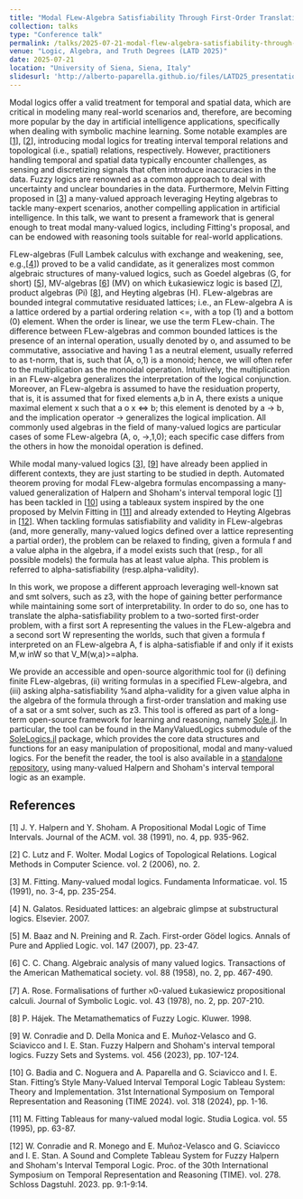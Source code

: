 ```yaml
---
title: "Modal FLew-Algebra Satisfiability Through First-Order Translation"
collection: talks
type: "Conference talk"
permalink: /talks/2025-07-21-modal-flew-algebra-satisfiability-through-first-order-translation
venue: "Logic, Algebra, and Truth Degrees (LATD 2025)"
date: 2025-07-21
location: "University of Siena, Siena, Italy"
slidesurl: 'http://alberto-paparella.github.io/files/LATD25_presentation.pdf'
---
```


Modal logics offer a valid treatment for temporal and spatial data, which are critical in modeling many real-world scenarios and, therefore, are becoming more popular by the day in artificial intelligence applications, specifically when dealing with symbolic machine learning. Some notable examples are [[1](#1)], [[2](#2)], introducing modal logics for treating interval temporal relations and topological (i.e., spatial) relations, respectively. However, practitioners handling temporal and spatial data typically encounter challenges, as sensing and discretizing signals that often introduce inaccuracies in the data. Fuzzy logics are renowned as a common approach to deal with uncertainty and unclear boundaries in the data. Furthermore, Melvin Fitting proposed in [[3](#3)] a many-valued approach leveraging Heyting algebras to tackle many-expert scenarios, another compelling application in artificial intelligence. In this talk, we want to present a framework that is general enough to treat modal many-valued logics, including Fitting's proposal, and can be endowed with reasoning tools suitable for real-world applications.

FLew-algebras (Full Lambek calculus with exchange and weakening, see, e.g.,[[4](#4)]) proved to be a valid candidate, as it generalizes most common algebraic structures of many-valued logics, such as Goedel algebras (G, for short) [[5](#5)], MV-algebras [[6](#6)] (MV) on which Łukasiewicz logic is based [[7](#7)], product algebras (Pi) [[8](#8)], and Heyting algebras (H).
FLew-algebras are bounded integral commutative residuated lattices; i.e., an FLew-algebra A is a lattice ordered by a partial ordering relation <=, with a top (1) and a bottom (0) element. When the order is linear, we use the term FLew-chain. The difference between FLew-algebras and common bounded lattices is the presence of an internal operation, usually denoted by  o, and assumed to be commutative, associative and having 1 as a neutral element, usually referred to as t-norm, that is, such that (A,  o,1) is a monoid; hence, we will often refer to the multiplication as the monoidal operation. Intuitively, the multiplication in an FLew-algebra generalizes the interpretation of the logical conjunction. Moreover, an FLew-algebra is assumed to have the residuation property, that is, it is assumed that for fixed elements a,b in A, there exists a unique maximal element x such that a o x <=> b; this element is denoted by a -> b, and the implication operator  -> generalizes the logical implication. All commonly used algebras in the field of many-valued logics are particular cases of some FLew-algebra (A, o, ->,1,0); each specific case differs from the others in how the monoidal operation is defined. 

While modal many-valued logics [[3](#3)], [[9](#9)] have already been applied in different contexts, they are just starting to be studied in depth.
Automated theorem proving for modal FLew-algebra formulas encompassing a many-valued generalization of Halpern and Shoham's interval temporal logic [[1](#1)] has been tackled in [[10](#10)] using a tableaux system inspired by the one proposed by Melvin Fitting in [[11](#11)] and already extended to Heyting Algebras in [[12](#12)].
When tackling formulas satisfiability and validity in FLew-algebras (and, more generally, many-valued logics defined over a lattice representing a partial order), the problem can be relaxed to finding, given a formula  f and a value alpha in the algebra, if a model exists such that (resp., for all possible models) the formula has at least value alpha. This problem is referred to alpha-satisfiability (resp.alpha-validity).

In this work, we propose a different approach leveraging well-known sat and smt solvers, such as z3, with the hope of gaining better performance while maintaining some sort of interpretability. In order to do so, one has to translate the alpha-satisfiability problem to a two-sorted first-order problem, with a first sort A representing the values in the FLew-algebra and a second sort W representing the worlds, such that given a formula  f interpreted on an FLew-algebra A,  f is alpha-satisfiable if and only if it exists M,w inW so that V_M(w,a)>=alpha.

We provide an accessible and open-source algorithmic tool for (i) defining finite FLew-algebras, (ii) writing formulas in a specified FLew-algebra, and (iii) asking alpha-satisfiability %and alpha-validity
for a given value alpha in the algebra of the formula through a first-order translation and making use of a sat or a smt solver, such as z3. This tool is offered as part of a long-term open-source framework for learning and reasoning, namely [Sole.jl](https://github.com/aclai-lab/Sole.jl). In particular, the tool can be found in the ManyValuedLogics submodule of the [SoleLogics.jl](https://github.com/aclai-lab/SoleLogics.jl) package, which provides the core data structures and functions for an easy manipulation of propositional, modal and many-valued logics. For the benefit the reader, the tool is also available in a [standalone repository](https://github.com/aclai-lab/LATD2025b), using many-valued Halpern and Shoham's interval temporal logic as an example.

## References
<a id="1">[1]</a> 
J. Y. Halpern and Y. Shoham.
A Propositional Modal Logic of Time Intervals.
Journal of the ACM.
vol. 38 (1991), no. 4, pp. 935-962.

<a id="2">[2]</a> 
C. Lutz and F. Wolter.
Modal Logics of Topological Relations.
Logical Methods in Computer Science.
vol. 2 (2006), no. 2.

<a id="3">[3]</a> 
M. Fitting.
Many-valued modal logics.
Fundamenta Informaticae.
vol. 15 (1991), no. 3-4, pp. 235-254.

<a id="4">[4]</a> 
N. Galatos.
Residuated lattices: an algebraic glimpse at substructural logics.
Elsevier.
2007.

<a id="5">[5]</a> 
M. Baaz and N. Preining and R. Zach.
First-order Gödel logics.
Annals of Pure and Applied Logic.
vol. 147 (2007), pp. 23-47.

<a id="6">[6]</a> 
C. C. Chang.
Algebraic analysis of many valued logics.
Transactions of the American Mathematical society.
vol. 88 (1958), no. 2, pp. 467-490.

<a id="7">[7]</a> 
A. Rose.
Formalisations of further ℵ0-valued Łukasiewicz propositional calculi.
Journal of Symbolic Logic.
vol. 43 (1978), no. 2, pp. 207-210.

<a id="8">[8]</a> 
P. Hájek.
The Metamathematics of Fuzzy Logic.
Kluwer.
1998.

<a id="9">[9]</a> 
W. Conradie and D. Della Monica and E. Muñoz-Velasco and G. Sciavicco and I. E. Stan.
Fuzzy Halpern and Shoham's interval temporal logics.
Fuzzy Sets and Systems.
vol. 456 (2023), pp. 107-124.

<a id="10">[10]</a> 
G. Badia and C. Noguera and A. Paparella and G. Sciavicco and I. E. Stan.
Fitting’s Style Many-Valued Interval Temporal Logic Tableau System: Theory and Implementation.
31st International Symposium on Temporal Representation and Reasoning (TIME 2024).
vol. 318 (2024), pp. 1-16.

<a id="11">[11]</a> 
M. Fitting
Tableaus for many-valued modal logic.
Studia Logica.
vol. 55 (1995), pp. 63-87.

<a id="12">[12]</a> 
W. Conradie and R. Monego and E. Muñoz-Velasco and G. Sciavicco and I. E. Stan.
A Sound and Complete Tableau System for Fuzzy Halpern and Shoham's Interval Temporal Logic.
Proc. of the 30th International Symposium on Temporal Representation and Reasoning (TIME).
vol. 278.
Schloss Dagstuhl.
2023.
pp. 9:1-9:14.
